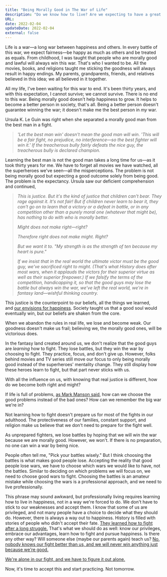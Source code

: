```yaml
---
title: "Being Morally Good in The War of Life"
description: "Do we know how to live? Are we expecting to have a great life because we're morally good? Do we know how to fight? Learning how to fight separates the good people from the winning people."
URL:
date: 2022-02-04
updateDate: 2022-02-04
external: false
---
```


Life is a war—a long war between happiness and others. In every battle of this war, we expect fairness—be happy as much as others and be treated as equals. From childhood, I was taught that people who are morally good and lawful will always win this war. That's who I wanted to be. All the movies, books, and religions taught me sticking the goodness will always result in happy endings. My parents, grandparents, friends, and relatives believed in this idea; we all believed in it together.

All my life, I've been waiting for this war to end. It's been thirty years, and with this expectation, I cannot survive; we cannot survive. There is no end to this war. Being morally good doesn't help happiness to grow. It helps to become a better person in society, that's all. Being a better person doesn't guarantee winning the war; it doesn't make me the best person in _my_ war.

Ursula K. Le Guin was right when she separated a morally good man from the best man in a fight.

> _'Let the best man win' doesn't mean the good man will win. 'This will be a fair fight, no prejudice, no interference—so the best fighter will win it.' If the treacherous bully fairly defeats the nice guy, the treacherous bully is declared champion._

Learning the best man is not the good man takes a long time for us—as it took thirty years for me. We have to forget all movies we have watched, all the superheroes we've seen—all the misperceptions. The problem is not being morally good but expecting a good outcome solely from being good. The problem is the expectancy. Ursula saw our deficient comprehension and continued,

> *This is justice. But it's the kind of justice that children can't bear. They rage against it. It's not fair! But if children never learn to bear it, they can't go on to learn that a victory or a defeat in battle, or in any competition other than a purely moral one (whatever that might be), has nothing to do with who is morally better.*
>
> *Might does not make right—right?*
>
> *Therefore right does not make might. Right?*
>
> *But we want it to. "My strength is as the strength of ten because my heart is pure."*
>
> *If we insist that in the real world the ultimate victor must be the good guy, we've sacrificed right to might. (That's what History does after most wars, when it applauds the victors for their superior virtue as well as their superior firepower.) If we falsify the terms of the competition, handicapping it, so that the good guys may lose the battle but always win the war, we've left the real world, we're in fantasy land—wishful thinking country.*

This justice is the counterpoint to our beliefs, all the things we learned, and [our envisions for happiness](/a-life-without-problems-the-happiness/). Society taught us that a good soul would eventually win, but our beliefs are shaken from the core.

When we abandon the rules in real life, we lose and become weak. Our goodness doesn't make us frail; believing we, the morally good ones, will be victorious does.

In the fantasy land created around us, we don't realize that the good guys are _learning_ how to fight. They lose battles, but they win the war by choosing to fight. They practice, focus, and don't give up. However, folks behind movies and TV series still move our focus to only being morally good instead of the superheroes' mentality change. They still display how these heroes learn to fight, but that part never sticks with us.

With all the influence on us, with knowing that real justice is different, how do we become both right and might?

If life is full of problems, [as Mark Manson said](/books/the-subtle-art-of-not-giving-a-fuck-by-mark-manson-book-summary-review-and-notes/), how can we choose the good problems instead of the bad ones? How can we remember the big war we're in?

Not learning how to fight doesn't prepare us for most of the fights in our adulthood. The protectiveness of our families, constant support, and religion make us believe that we don't need to prepare for the fight well.

As unprepared fighters, we lose battles by hoping that we will win the war because we are morally good. However, we won't. If there is no preparation, no one can win a war by being nice.

People often tell me, "Pick your battles wisely." But I think choosing the battles is what makes good people lose. Accepting the reality that good people lose wars, we have to choose which wars we would like to have, not the battles. Similar to deciding on which problems we will focus on, we need to choose good wars to fight. Choosing the battles is an amateur mistake while choosing the wars is a professional approach, and we need to live professionally.

This phrase may sound awkward, but professionally living requires learning how to live in happiness, not in a way we're forced to do. We don't have to stick to our weaknesses and accept them. I know that some of us are privileged, and not many people have a choice to decide what they should do. However, there is always a way out to happiness. History is filled with stories of people who didn't accept their fate. [They learned how to fight after a long struggle.](/books/the-subtle-art-of-not-giving-a-fuck-by-mark-manson-book-summary-review-and-notes/) That's what we should do as well: know our privileges, embrace our advantages, learn how to fight and pursue happiness. Is there any other way? Will someone else (maybe our parents again) teach us? [No, nobody knows our fight better than us, and we will never win anything just because we're good.](/what-hades-the-game-had-taught-me/)

[We're alone in our fight, and we have to figure it out alone.](/what-hades-the-game-had-taught-me/)

Now, it's time to accept this and start practicing. Not tomorrow.
